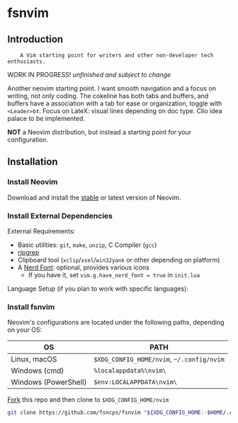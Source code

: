# fsnvim

## Introduction

        A Vim starting point for writers and other non-developer tech enthusiasts.

WORK IN PROGRESS! *unfinished and subject to change*

Another neovim starting point. I want smooth navigation and a focus on writing, not only coding. The cokeline has both tabs and buffers, and buffers have a association with a tab for ease or organization, toggle with `<Leader>bt`. 
Focus on LateX: visual lines depending on doc type.
Clio idea palace to be implemented.

**NOT** a Neovim distribution, but instead a starting point for your configuration.

## Installation

### Install Neovim

Download and install the [stable](https://github.com/neovim/neovim/releases/tag/stable) or latest version of Neovim.

### Install External Dependencies

External Requirements:

- Basic utilities: `git`, `make`, `unzip`, C Compiler (`gcc`)
- [ripgrep](https://github.com/BurntSushi/ripgrep#installation)
- Clipboard tool (`xclip`/`xsel`/`win32yank` or other depending on platform)
- A [Nerd Font](https://www.nerdfonts.com/): optional, provides various icons
  - If you have it, set `vim.g.have_nerd_font = true` in `init.lua`

Language Setup (if you plan to work with specific languages):

### Install fsnvim

Neovim's configurations are located under the following paths, depending on your OS:

| OS              | PATH                       |
| --------------- | -------------------------- |
| Linux, macOS    | `$XDG_CONFIG_HOME/nvim`, `~/.config/nvim` |
| Windows (cmd)   | `%localappdata%\nvim\`      |
| Windows (PowerShell) | `$env:LOCALAPPDATA\nvim\` |


[Fork](https://docs.github.com/en/get-started/quickstart/fork-a-repo) this repo and then clone to `$XDG_CONFIG_HOME/nvim`

```bash
git clone https://github.com/fsncps/fsnvim "${XDG_CONFIG_HOME:-$HOME/.config}"/nvim
```

